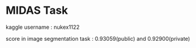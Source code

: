# MIDAS Task

kaggle username : nukex1122

score in image segmentation task : 0.93059(public) and 0.92900(private)
